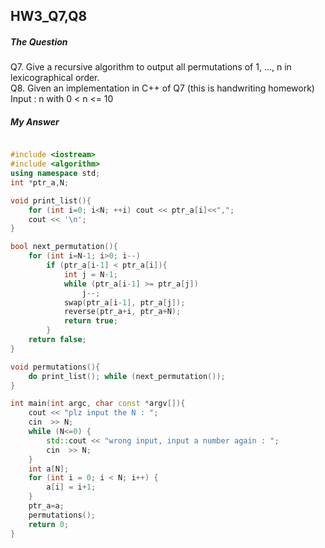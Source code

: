 ## HW3_Q7,Q8

##### The Question

Q7. Give a recursive algorithm to output all  permutations of 1, …, n in lexicographical order.  
Q8. Given an implementation in C++ of Q7 (this is handwriting homework)  
Input : n with 0 < n <= 10  

##### My Answer

``` c++

#include <iostream>
#include <algorithm>
using namespace std;
int *ptr_a,N;

void print_list(){
    for (int i=0; i<N; ++i) cout << ptr_a[i]<<",";
    cout << '\n';
}

bool next_permutation(){
    for (int i=N-1; i>0; i--)
        if (ptr_a[i-1] < ptr_a[i]){
            int j = N-1;
            while (ptr_a[i-1] >= ptr_a[j])
                j--;
            swap(ptr_a[i-1], ptr_a[j]);
            reverse(ptr_a+i, ptr_a+N);
            return true;
        }
    return false;
}

void permutations(){
    do print_list(); while (next_permutation());
}

int main(int argc, char const *argv[]){
    cout << "plz input the N : ";
    cin  >> N;
    while (N<=0) {
        std::cout << "wrong input, input a number again : ";
        cin  >> N;
    }
    int a[N];
    for (int i = 0; i < N; i++) {
        a[i] = i+1;
    }
    ptr_a=a;
    permutations();
    return 0;
}

```
